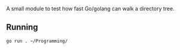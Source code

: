 A small module to test how fast Go/golang can walk a directory tree.

Running
-------

    go run . ~/Programming/
